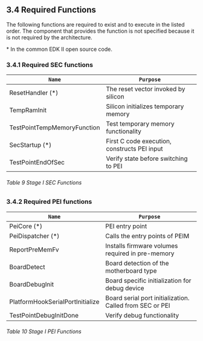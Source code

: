 <!--- @file
  3.4 Required Functions

  Copyright (c) 2019, Intel Corporation. All rights reserved.<BR>

  Redistribution and use in source (original document form) and 'compiled'
  forms (converted to PDF, epub, HTML and other formats) with or without
  modification, are permitted provided that the following conditions are met:

  1) Redistributions of source code (original document form) must retain the
     above copyright notice, this list of conditions and the following
     disclaimer as the first lines of this file unmodified.

  2) Redistributions in compiled form (transformed to other DTDs, converted to
     PDF, epub, HTML and other formats) must reproduce the above copyright
     notice, this list of conditions and the following disclaimer in the
     documentation and/or other materials provided with the distribution.

  THIS DOCUMENTATION IS PROVIDED BY TIANOCORE PROJECT "AS IS" AND ANY EXPRESS OR
  IMPLIED WARRANTIES, INCLUDING, BUT NOT LIMITED TO, THE IMPLIED WARRANTIES OF
  MERCHANTABILITY AND FITNESS FOR A PARTICULAR PURPOSE ARE DISCLAIMED. IN NO
  EVENT SHALL TIANOCORE PROJECT  BE LIABLE FOR ANY DIRECT, INDIRECT, INCIDENTAL,
  SPECIAL, EXEMPLARY, OR CONSEQUENTIAL DAMAGES (INCLUDING, BUT NOT LIMITED TO,
  PROCUREMENT OF SUBSTITUTE GOODS OR SERVICES; LOSS OF USE, DATA, OR PROFITS;
  OR BUSINESS INTERRUPTION) HOWEVER CAUSED AND ON ANY THEORY OF LIABILITY,
  WHETHER IN CONTRACT, STRICT LIABILITY, OR TORT (INCLUDING NEGLIGENCE OR
  OTHERWISE) ARISING IN ANY WAY OUT OF THE USE OF THIS DOCUMENTATION, EVEN IF
  ADVISED OF THE POSSIBILITY OF SUCH DAMAGE.

-->

## 3.4 Required Functions

The following functions are required to exist and to execute in the listed
order. The component that provides the function is not specified because it is
not required by the architecture.

\* In the common EDK II open source code.

### 3.4.1 Required SEC functions

| `Name`                      | `Purpose`                                    |
| --------------------------- | -------------------------------------------- |
| ResetHandler (*)            | The reset vector invoked by silicon          |
| TempRamInit                 | Silicon initializes temporary memory         |
| TestPointTempMemoryFunction | Test temporary memory functionality          |
| SecStartup (*)              | First C code execution, constructs PEI input |
| TestPointEndOfSec           | Verify state before switching to PEI         |

###### Table 9 Stage I SEC Functions

### 3.4.2 Required PEI functions

| `Name`                           | `Purpose`                                                |
| -------------------------------- | -------------------------------------------------------- |
| PeiCore (*)                      | PEI entry point                                          |
| PeiDispatcher (*)                | Calls the entry points of PEIM                           |
| ReportPreMemFv                   | Installs firmware volumes required in pre-memory         |
| BoardDetect                      | Board detection of the motherboard type                  |
| BoardDebugInit                   | Board specific initialization for debug device           |
| PlatformHookSerialPortInitialize | Board serial port initialization. Called from SEC or PEI |
| TestPointDebugInitDone           | Verify debug functionality                               |

###### Table 10 Stage I PEI Functions
